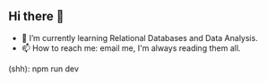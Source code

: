 ## Hi there 👋

- 🌱 I’m currently learning Relational Databases and Data Analysis.
- 📫 How to reach me: email me, I'm always reading them all.

(shh): npm run dev
